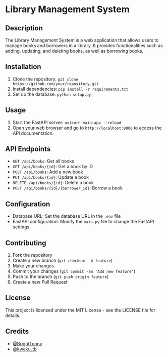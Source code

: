 # Library Management System

## Description
The Library Management System is a web application that allows users to manage books and borrowers in a library. It provides functionalities such as adding, updating, and deleting books, as well as borrowing books.

## Installation
1. Clone the repository: `git clone https://github.com/your/repository.git`
2. Install dependencies: `pip install -r requirements.txt`
3. Set up the database: `python setup.py`

## Usage
1. Start the FastAPI server: `uvicorn main:app --reload`
2. Open your web browser and go to `http://localhost:8000` to access the API documentation.

## API Endpoints
- `GET /api/books`: Get all books
- `GET /api/books/{id}`: Get a book by ID
- `POST /api/books`: Add a new book
- `PUT /api/books/{id}`: Update a book
- `DELETE /api/books/{id}`: Delete a book
- `POST /api/books/{id}/{borrower_id}`: Borrow a book

## Configuration
- Database URL: Set the database URL in the `.env` file
- FastAPI configuration: Modify the `main.py` file to change the FastAPI settings

## Contributing
1. Fork the repository
2. Create a new branch (`git checkout -b feature`)
3. Make your changes
4. Commit your changes (`git commit -am 'Add new feature'`)
5. Push to the branch (`git push origin feature`)
6. Create a new Pull Request

## License
This project is licensed under the MIT License - see the LICENSE file for details.

## Credits
- [@BrightTonny](https://github.com/BrightTonny)
- [@kweku_tb](https://github.com/kweku_tb)
